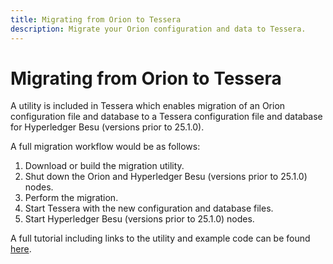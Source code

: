 ```yaml
---
title: Migrating from Orion to Tessera
description: Migrate your Orion configuration and data to Tessera.
---
```


# Migrating from Orion to Tessera

A utility is included in Tessera which enables migration of an Orion configuration file and database to a Tessera configuration file and database for Hyperledger Besu (versions prior to 25.1.0).

A full migration workflow would be as follows:

1. Download or build the migration utility.
1. Shut down the Orion and Hyperledger Besu (versions prior to 25.1.0) nodes.
1. Perform the migration.
1. Start Tessera with the new configuration and database files.
1. Start Hyperledger Besu (versions prior to 25.1.0) nodes.

A full tutorial including links to the utility and example code can be found [here](https://docs.orion.consensys.net/en/latest/Tutorials/Migrating-from-Orion-to-Tessera/).
